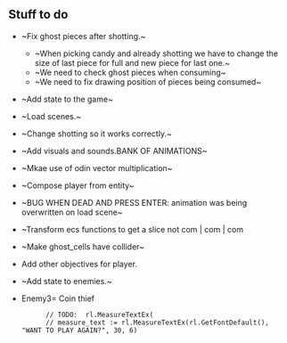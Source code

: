## Stuff to do
- ~Fix ghost pieces after shotting.~
    - ~When picking candy and already shotting we have to change the size of last piece for full and new piece for last one.~
    - ~We need to check ghost pieces when consuming~
    - ~We need to fix drawing position of pieces being consumed~

- ~Add state to the game~
- ~Load scenes.~
- ~Change shotting so it works correctly.~
- ~Add visuals and sounds.BANK OF ANIMATIONS~
- ~Mkae use of odin vector multiplication~
- ~Compose player from entity~
- ~BUG WHEN DEAD AND PRESS ENTER: animation was being overwritten on load scene~

- ~Transform ecs functions to get a slice not com | com | com
- ~Make ghost_cells have collider~
- Add other objectives for player.
- ~Add state to enemies.~
- Enemy3= Coin thief

			// TODO:  rl.MeasureTextEx(
			// measure_text := rl.MeasureTextEx(rl.GetFontDefault(), "WANT TO PLAY AGAIN?", 30, 6)
